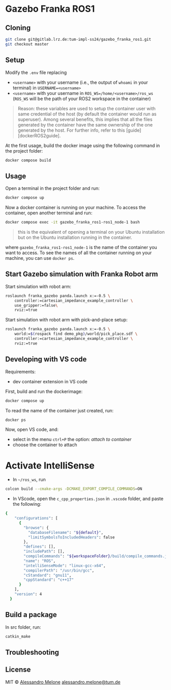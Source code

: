 #  Gazebo Franka ROS1 

## Cloning
```sh
git clone git@gitlab.lrz.de:tum-impl-ss24/gazebo_franka_ros1.git
git checkout master
```


## Setup
Modify the `.env` file replacing
- `<username>` with your username (i.e., the output of `whoami` in your terminal) in `USERNAME=<username>`
- `<username>` with your username in `ROS_WS=/home/<username>/ros_ws` (`ROS_WS` will be the path of your ROS2 workspace in the container)

> Reason: these variables are used to setup the container user with same credential of the host (by default the container would run as superuser). Among several benefits, this implies that all the files generated by the container have the same ownership of the one generated by the host. For further info, refer to this [guide][dockerROS2guide].   

At the first usage, build the docker image using the following command in the project folder:
```sh
docker compose build
```

## Usage
Open a terminal in the project folder and run:
```sh
docker compose up
```
Now a docker container is running on your machine. To access the container, open another terminal and run:
```sh
docker compose exec -it gazebo_franka_ros1-ros1_node-1 bash
```
> this is the equivalent of opening a terminal on your Ubuntu installation but on the Ubuntu installation running in the container. 

where `gazebo_franka_ros1-ros1_node-1` is the name of the container you want to access. To see the names of all the container running on your machine, you can use `docker ps`.

## Start Gazebo simulation with Franka Robot arm
Start simulation with robot arm:
```sh
roslaunch franka_gazebo panda.launch x:=-0.5 \
    controller:=cartesian_impedance_example_controller \
    use_gripper:=false\
    rviz:=true
```
Start simulation with robot arm with pick-and-place setup:
```sh
roslaunch franka_gazebo panda.launch x:=-0.5 \
    world:=$(rospack find demo_pkg)/world/pick_place.sdf \
    controller:=cartesian_impedance_example_controller \
    rviz:=true
```
## Developing with VS code
Requirements:
- dev container extension in VS code

First, build and run the dockerimage:
```sh
docker compose up
```
To read the name of the container just created, run:
```sh
docker ps
```

Now, open VS code, and: 
- select in the menu `ctrl+P` the option:  _attach to container_
- choose the container to attach 

# Activate IntelliSense
- In `~/ros_ws`, run 
```sh
colcon build --cmake-args -DCMAKE_EXPORT_COMPILE_COMMANDS=ON
```
- In VScode, open the `c_cpp_properties.json` in `.vscode` folder, and paste the following:
```sh
{
    "configurations": [
      {
        "browse": {
          "databaseFilename": "${default}",
          "limitSymbolsToIncludedHeaders": false
        },
        "defines": [],
        "includePath": [],
        "compileCommands": "${workspaceFolder}/build/compile_commands.json",
        "name": "ROS",
        "intelliSenseMode": "linux-gcc-x64",
        "compilerPath": "/usr/bin/gcc",
        "cStandard": "gnu11",
        "cppStandard": "c++17"
      }
    ],
    "version": 4
  } 
```
## Build a package
In src folder, run:
```sh
catkin_make 
```
## Troubleshooting



## License

MIT © [Alessandro Melone](https://alessandromelone.github.io/) alessandro.melone@tum.de

[//]: # (These are reference links used in the body of this note and get stripped out when the markdown processor does its job. There is no need to format nicely because it shouldn't be seen. Thanks SO - http://stackoverflow.com/questions/4823468/store-comments-in-markdown-syntax)

   [git-repo-tinyfsm]: <https://github.com/joemccann/dillinger>
